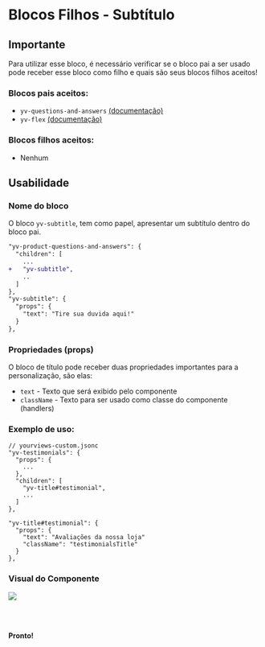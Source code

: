 # Blocos Filhos - Subtítulo

## Importante

Para utilizar esse bloco, é necessário verificar se o bloco pai a ser usado pode receber esse bloco como filho e quais são seus blocos filhos aceitos!

### Blocos pais aceitos:

 - `yv-questions-and-answers` [(documentação)](https://github.com/yourviewsbyhiplatform/documentacoes/blob/master/Instala%C3%A7%C3%A3o%20personaliz%C3%A1vel%20-%20Bloco%20de%20perguntas%20e%20respostas.md)
 - `yv-flex` [(documentação)](https://github.com/yourviewsbyhiplatform/documentacoes/blob/master/Blocos%20Filhos%20-%20Flex%20Box.md)

### Blocos filhos aceitos:

- Nenhum
 
## Usabilidade

### Nome do bloco

O bloco `yv-subtitle`, tem como papel, apresentar um subtítulo dentro do bloco pai.

```diff
"yv-product-questions-and-answers": {
  "children": [
	...
+   "yv-subtitle",
	..
  ]
},
"yv-subtitle": {
  "props": {
    "text": "Tire sua duvida aqui!"
  }
},
```

### Propriedades (props)

O bloco de título pode receber duas propriedades importantes para a personalização, são elas:

 - `text` - Texto que será exibido pelo componente
 - `className` - Texto para ser usado como classe do componente (handlers)

### Exemplo de uso:

```jsonc
// yourviews-custom.jsonc
"yv-testimonials": {
  "props": {
    ...
  },
  "children": [
    "yv-title#testimonial", 
    ...
  ]
},

"yv-title#testimonial": {
  "props": {
    "text": "Avaliações da nossa loja"
    "className": "testimonialsTitle"
  }
},
```

### Visual do Componente
![](https://i.imgur.com/wMSjjIU.png)

<br>
<br>

**Pronto!**

<!--stackedit_data:
eyJoaXN0b3J5IjpbLTM3MTE0OTMwM119
-->